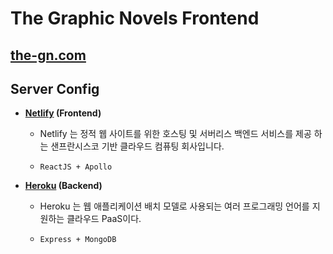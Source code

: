# The Graphic Novels Frontend

## [the-gn.com](https://the-gn.com)

## Server Config

* **[Netlify](https://www.netlify.com/) (Frontend)**
	- Netlify 는 정적 웹 사이트를 위한 호스팅 및 서버리스 백엔드 서비스를 제공 하는 샌프란시스코 기반 클라우드 컴퓨팅 회사입니다.
  
	- ```ReactJS + Apollo```
	
* **[Heroku](https://www.heroku.com/) (Backend)**
	- Heroku 는 웹 애플리케이션 배치 모델로 사용되는 여러 프로그래밍 언어를 지원하는 클라우드 PaaS이다.
	
    - ```Express + MongoDB```